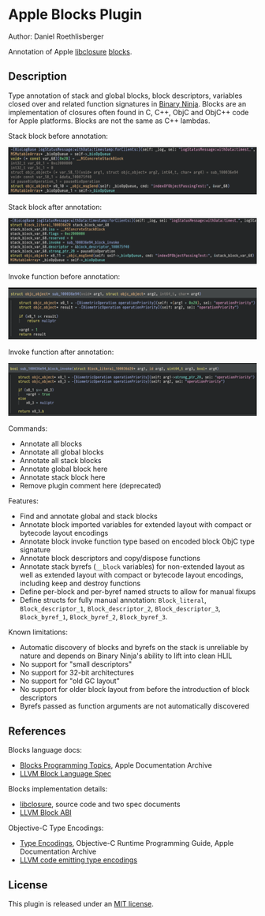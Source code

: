 # Apple Blocks Plugin
Author: Daniel Roethlisberger

Annotation of Apple [libclosure](https://github.com/apple-oss-distributions/libclosure) [blocks](https://clang.llvm.org/docs/BlockLanguageSpec.html).

## Description

Type annotation of stack and global blocks, block descriptors, variables closed
over and related function signatures in [Binary Ninja](https://binary.ninja/).
Blocks are an implementation of closures often found in C, C++, ObjC and ObjC++
code for Apple platforms.  Blocks are not the same as C++ lambdas.

Stack block before annotation:

![Screenshot of stack block before annotation](https://github.com/droe/binja-blocks/blob/0.3.6/.github/img/stack_block_before.png?raw=true)

Stack block after annotation:

![Screenshot of stack block after annotation](https://github.com/droe/binja-blocks/blob/0.3.6/.github/img/stack_block_after.png?raw=true)

Invoke function before annotation:

![Screenshot of invoke function before annotation](https://github.com/droe/binja-blocks/blob/0.3.6/.github/img/invoke_before.png?raw=true)

Invoke function after annotation:

![Screenshot of invoke function after annotation](https://github.com/droe/binja-blocks/blob/0.3.6/.github/img/invoke_after.png?raw=true)

Commands:

-   Annotate all blocks
-   Annotate all global blocks
-   Annotate all stack blocks
-   Annotate global block here
-   Annotate stack block here
-   Remove plugin comment here (deprecated)

Features:

-   Find and annotate global and stack blocks
-   Annotate block imported variables for extended layout with compact or
    bytecode layout encodings
-   Annotate block invoke function type based on encoded block ObjC type
    signature
-   Annotate block descriptors and copy/dispose functions
-   Annotate stack byrefs (`__block` variables) for non-extended layout as
    well as extended layout with compact or bytecode layout encodings,
    including keep and destroy functions
-   Define per-block and per-byref named structs to allow for manual fixups
-   Define structs for fully manual annotation: `Block_literal`,
    `Block_descriptor_1`, `Block_descriptor_2`, `Block_descriptor_3`,
    `Block_byref_1`, `Block_byref_2`, `Block_byref_3`.

Known limitations:

-   Automatic discovery of blocks and byrefs on the stack is unreliable by
    nature and depends on Binary Ninja's ability to lift into clean HLIL
-   No support for "small descriptors"
-   No support for 32-bit architectures
-   No support for "old GC layout"
-   No support for older block layout from before the introduction of block descriptors
-   Byrefs passed as function arguments are not automatically discovered

## References

Blocks language docs:

-   [Blocks Programming Topics](https://developer.apple.com/library/archive/documentation/Cocoa/Conceptual/Blocks/), Apple Documentation Archive
-   [LLVM Block Language Spec](https://clang.llvm.org/docs/BlockLanguageSpec.html)

Blocks implementation details:

-   [libclosure](https://github.com/apple-oss-distributions/libclosure), source code and two spec documents
-   [LLVM Block ABI](https://clang.llvm.org/docs/Block-ABI-Apple.html)

Objective-C Type Encodings:

-   [Type Encodings](https://developer.apple.com/library/archive/documentation/Cocoa/Conceptual/ObjCRuntimeGuide/Articles/ocrtTypeEncodings.html), Objective-C Runtime Programming Guide, Apple Documentation Archive
-   [LLVM code emitting type encodings](https://github.com/llvm-mirror/clang/blob/master/lib/AST/ASTContext.cpp)

## License

This plugin is released under an [MIT license](./license).

